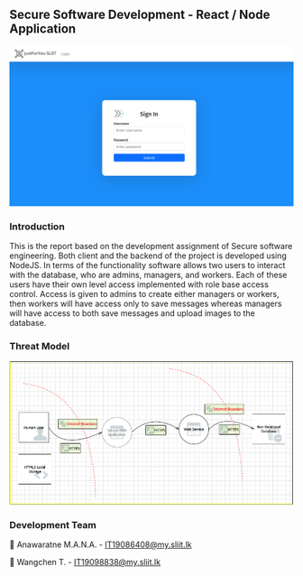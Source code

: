 ## Secure Software Development - React / Node Application

![secure-software](secure-software.png)

### **Introduction**

This is the report based on the development assignment of Secure software engineering. Both client and the backend of the project is developed using NodeJS. In terms of the functionality software allows two users to interact with the database, who are admins, managers, and workers. Each of these users have their own level access implemented with role base access control. Access is given to admins to create either managers or workers, then workers will have access only to save messages whereas managers will have access to both save messages and upload images to the database.

### **Threat Model**

![threat-model](threat-model.png)

### **Development Team**

🧑 Anawaratne M.A.N.A. - IT19086408@my.sliit.lk

🧑 Wangchen T. - IT19098838@my.sliit.lk
